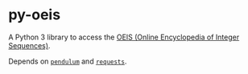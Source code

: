# py-oeis

A Python 3 library to access the
[OEIS (Online Encyclopedia of Integer Sequences)](https://oeis.org).

Depends on [`pendulum`](https://github.com/sdispater/pendulum) and
[`requests`](https://github.com/requests/requests).
